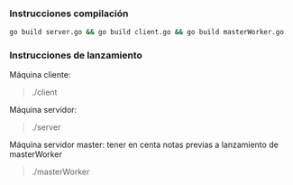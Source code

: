 ### Instrucciones compilación


```bash
go build server.go && go build client.go && go build masterWorker.go
```

### Instrucciones de lanzamiento

Máquina cliente:
> ./client

Máquina servidor:
> ./server

Máquina servidor master:
tener en centa notas previas a lanzamiento de masterWorker

> ./masterWorker